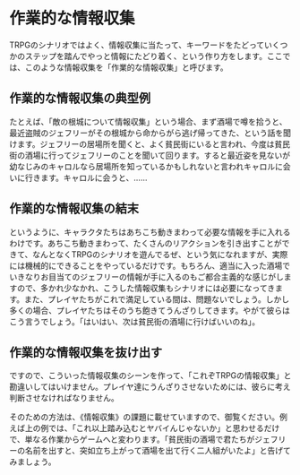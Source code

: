 # 作業的な情報収集

TRPGのシナリオではよく、情報収集に当たって、キーワードをたどっていくつかのステップを踏んでやっと情報にたどり着く、という作り方をします。ここでは、このような情報収集を「作業的な情報収集」と呼びます。

## 作業的な情報収集の典型例

たとえば、「敵の根城について情報収集」という場合、まず酒場で噂を拾うと、最近盗賊のジェフリーがその根城から命からがら逃げ帰ってきた、という話を聞けます。ジェフリーの居場所を聞くと、よく貧民街にいると言われ、今度は貧民街の酒場に行ってジェフリーのことを聞いて回ります。すると最近姿を見ないが幼なじみのキャロルなら居場所を知っているかもしれないと言われキャロルに会いに行きます。キャロルに会うと、……

## 作業的な情報収集の結末

というように、キャラクタたちはあちこち動きまわって必要な情報を手に入れるわけです。あちこち動きまわって、たくさんのリアクションを引き出すことができて、なんとなくTRPGのシナリオを遊んでるぜ、という気になれますが、実際には機械的にできることをやっているだけです。もちろん、適当に入った酒場でいきなりお目当てのジェフリーの情報が手に入るのもご都合主義的な感じがしますので、多かれ少なかれ、こうした情報収集もシナリオには必要になってきます。また、プレイヤたちがこれで満足している間は、問題ないでしょう。しかし多くの場合、プレイヤたちはそのうち飽きてうんざりしてきます。やがて彼らはこう言うでしょう。「はいはい、次は貧民街の酒場に行けばいいのね」。

## 作業的な情報収集を抜け出す

ですので、こういった情報収集のシーンを作って、「これぞTRPGの情報収集」と勘違いしてはいけません。プレイヤ達にうんざりさせないためには、彼らに考え判断させなければなりません。

そのための方法は、《情報収集》の課題に載せていますので、御覧ください。例えば上の例では、「これ以上踏み込むとヤバイんじゃないか」と思わせるだけで、単なる作業からゲームへと変わります。「貧民街の酒場で君たちがジェフリーの名前を出すと、突如立ち上がって酒場を出て行く二人組がいたよ」と告げてみましょう。
